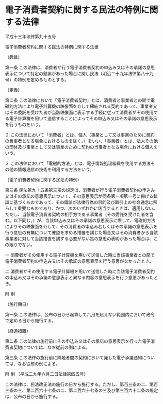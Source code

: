 # 電子消費者契約に関する民法の特例に関する法律

平成十三年法律第九十五号

電子消費者契約に関する民法の特例に関する法律

（趣旨）

第一条 この法律は、消費者が行う電子消費者契約の申込み又はその承諾の意思表示について特定の錯誤があった場合に関し民法（明治二十九年法律第八十九号）の特例を定めるものとする。

（定義）

第二条 この法律において「電子消費者契約」とは、消費者と事業者との間で電磁的方法により電子計算機の映像面を介して締結される契約であって、事業者又はその委託を受けた者が当該映像面に表示する手続に従って消費者がその使用する電子計算機を用いて送信することによってその申込み又はその承諾の意思表示を行うものをいう。

２ この法律において「消費者」とは、個人（事業として又は事業のために契約の当事者となる場合におけるものを除く。）をいい、「事業者」とは、法人その他の団体及び事業として又は事業のために契約の当事者となる場合における個人をいう。

３ この法律において「電磁的方法」とは、電子情報処理組織を使用する方法その他の情報通信の技術を利用する方法をいう。

（電子消費者契約に関する民法の特例）

第三条 民法第九十五条第三項の規定は、消費者が行う電子消費者契約の申込み又はその承諾の意思表示について、その意思表示が同条第一項第一号に掲げる錯誤に基づくものであって、その錯誤が法律行為の目的及び取引上の社会通念に照らして重要なものであり、かつ、次のいずれかに該当するときは、適用しない。ただし、当該電子消費者契約の相手方である事業者（その委託を受けた者を含む。以下同じ。）が、当該申込み又はその承諾の意思表示に際して、電磁的方法によりその映像面を介して、その消費者の申込み若しくはその承諾の意思表示を行う意思の有無について確認を求める措置を講じた場合又はその消費者から当該事業者に対して当該措置を講ずる必要がない旨の意思の表明があった場合は、この限りでない。

一 消費者がその使用する電子計算機を用いて送信した時に当該事業者との間で電子消費者契約の申込み又はその承諾の意思表示を行う意思がなかったとき。

二 消費者がその使用する電子計算機を用いて送信した時に当該電子消費者契約の申込み又はその承諾の意思表示と異なる内容の意思表示を行う意思があったとき。

附 則

（施行期日）

第一条 この法律は、公布の日から起算して六月を超えない範囲内において政令で定める日から施行する。

（経過措置）

第二条 この法律の施行前にその申込み又はその承諾の意思表示を行った電子消費者契約については、なお従前の例による。

第三条 この法律の施行前に隔地者間の契約において発した電子承諾通知については、なお従前の例による。

附 則 （平成二九年六月二日法律第四五号）

この法律は、民法改正法の施行の日から施行する。ただし、第百三条の二、第百三条の三、第二百六十七条の二、第二百六十七条の三及び第三百六十二条の規定は、公布の日から施行する。
